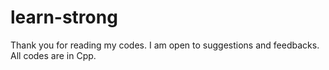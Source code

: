 # learn-strong
Thank you for reading my codes.
I am open to suggestions and feedbacks.
All codes are in Cpp.
